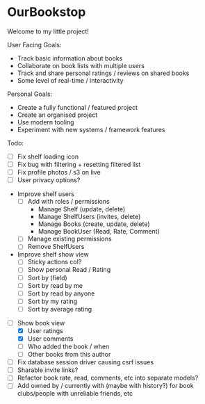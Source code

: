 # OurBookstop

Welcome to my little project!

User Facing Goals:

- Track basic information about books
- Collaborate on book lists with multiple users
- Track and share personal ratings / reviews on shared books
- Some level of real-time / interactivity

Personal Goals:

- Create a fully functional / featured project
- Create an organised project
- Use modern tooling
- Experiment with new systems / framework features  

Todo:

- [ ] Fix shelf loading icon
- [ ] Fix bug with filtering + resetting filtered list
- [ ] Fix profile photos / s3 on live
- [ ] User privacy options?
- Improve shelf users
  - [ ] Add with roles / permissions
    - Manage Shelf (update, delete)
    - Manage ShelfUsers (invites, delete)
    - Manage Books (create, update, delete)
    - Manage BookUser (Read, Rate, Comment)
  - [ ] Manage existing permissions
  - [ ] Remove ShelfUsers
- Improve shelf show view
  - [ ] Sticky actions col?
  - [ ] Show personal Read / Rating
  - [ ] Sort by (field)
  - [ ] Sort by read by me
  - [ ] Sort by read by anyone
  - [ ] Sort by my rating
  - [ ] Sort by average rating
- [ ] Show book view
  - [x] User ratings
  - [x] User comments
  - [ ] Who added the book / when
  - [ ] Other books from this author
- [ ] Fix database session driver causing csrf issues
- [ ] Sharable invite links?
- [ ] Refactor book rate, read, comments, etc into separate models?
- [ ] Add owned by / currently with (maybe with history?) for book clubs/people with unreliable friends, etc
